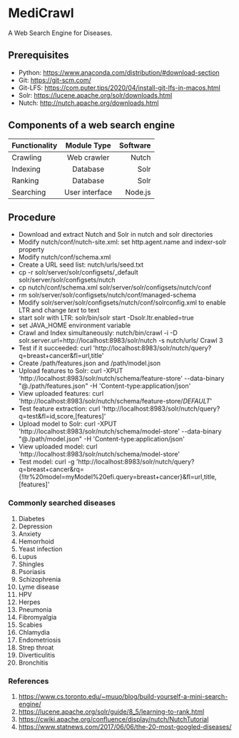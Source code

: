 # MediCrawl
A Web Search Engine for Diseases.


## Prerequisites
- Python: https://www.anaconda.com/distribution/#download-section
- Git: https://git-scm.com/
- Git-LFS: https://com.puter.tips/2020/04/install-git-lfs-in-macos.html
- Solr: https://lucene.apache.org/solr/downloads.html
- Nutch: http://nutch.apache.org/downloads.html


## Components of a web search engine
| Functionality | Module Type | Software |
|----------|:-------------:|------:|
| Crawling | Web crawler | Nutch |
| Indexing | Database | Solr |
| Ranking | Database | Solr |
| Searching | User interface | Node.js |


## Procedure
- Download and extract Nutch and Solr in nutch and solr directories
- Modify nutch/conf/nutch-site.xml: set http.agent.name and indexr-solr property
- Modify nutch/conf/schema.xml
- Create a URL seed list: nutch/urls/seed.txt
- cp -r solr/server/solr/configsets/_default solr/server/solr/configsets/nutch
- cp nutch/conf/schema.xml solr/server/solr/configsets/nutch/conf
- rm solr/server/solr/configsets/nutch/conf/managed-schema
- Modify solr/server/solr/configsets/nutch/conf/solrconfig.xml to enable LTR and change _text_ to text
- start solr with LTR: solr/bin/solr start -Dsolr.ltr.enabled=true
- set JAVA_HOME environment variable
- Crawl and Index simultaneously: nutch/bin/crawl -i -D solr.server.url=http://localhost:8983/solr/nutch -s nutch/urls/ Crawl 3
- Test if it succeeded: curl 'http://localhost:8983/solr/nutch/query?q=breast+cancer&fl=url,title'
- Create /path/features.json and /path/model.json
- Upload features to Solr: curl -XPUT 'http://localhost:8983/solr/nutch/schema/feature-store' --data-binary "@./path/features.json" -H 'Content-type:application/json'
- View uploaded features: curl 'http://localhost:8983/solr/nutch/schema/feature-store/_DEFAULT_'
- Test feature extraction: curl 'http://localhost:8983/solr/nutch/query?q=test&fl=id,score,[features]'
- Upload model to Solr: curl -XPUT 'http://localhost:8983/solr/nutch/schema/model-store' --data-binary "@./path/model.json" -H 'Content-type:application/json'
- View uploaded model: curl 'http://localhost:8983/solr/nutch/schema/model-store'
- Test model: curl -g 'http://localhost:8983/solr/nutch/query?q=breast+cancer&rq={!ltr%20model=myModel%20efi.query=breast+cancer}&fl=url,title,[features]'


### Commonly searched diseases
1. Diabetes
2. Depression
3. Anxiety
4. Hemorrhoid
5. Yeast infection
6. Lupus
7. Shingles
8. Psoriasis
9. Schizophrenia
10. Lyme disease
11. HPV
12. Herpes
13. Pneumonia
14. Fibromyalgia
15. Scabies
16. Chlamydia
17. Endometriosis
18. Strep throat
19. Diverticulitis
20. Bronchitis


### References
1. https://www.cs.toronto.edu/~muuo/blog/build-yourself-a-mini-search-engine/
2. https://lucene.apache.org/solr/guide/8_5/learning-to-rank.html
3. https://cwiki.apache.org/confluence/display/nutch/NutchTutorial
4. https://www.statnews.com/2017/06/06/the-20-most-googled-diseases/
